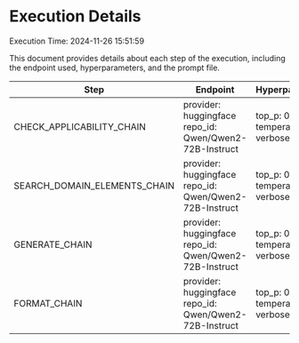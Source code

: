 # Execution Details

Execution Time: 2024-11-26 15:51:59

This document provides details about each step of the execution, including the endpoint used, hyperparameters, and the prompt file.

| Step | Endpoint | Hyperparameters | Prompt Files |
|------|----------|-----------------|--------------|
| CHECK_APPLICABILITY_CHAIN | provider: huggingface<br>repo_id: Qwen/Qwen2-72B-Instruct | top_p: 0.95<br>temperature: 0.6<br>verbose: False | (plain, check-applicability/qwen/plain-template.txt) |
| SEARCH_DOMAIN_ELEMENTS_CHAIN | provider: huggingface<br>repo_id: Qwen/Qwen2-72B-Instruct | top_p: 0.85<br>temperature: 0.55<br>verbose: False | (plain, search-domain-elements/qwen/plain-template-lowsigma.txt) |
| GENERATE_CHAIN | provider: huggingface<br>repo_id: Qwen/Qwen2-72B-Instruct | top_p: 0.85<br>temperature: 0.6<br>verbose: False | (plain, generate-requirements/qwen/plain-template.txt) |
| FORMAT_CHAIN | provider: huggingface<br>repo_id: Qwen/Qwen2-72B-Instruct | top_p: 0.95<br>temperature: 0.5<br>verbose: False | (plain, format-json/qwen/plain-template.txt) |
